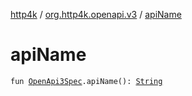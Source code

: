 [http4k](../index.md) / [org.http4k.openapi.v3](index.md) / [apiName](./api-name.md)

# apiName

`fun `[`OpenApi3Spec`](-open-api3-spec/index.md)`.apiName(): `[`String`](https://kotlinlang.org/api/latest/jvm/stdlib/kotlin/-string/index.html)
